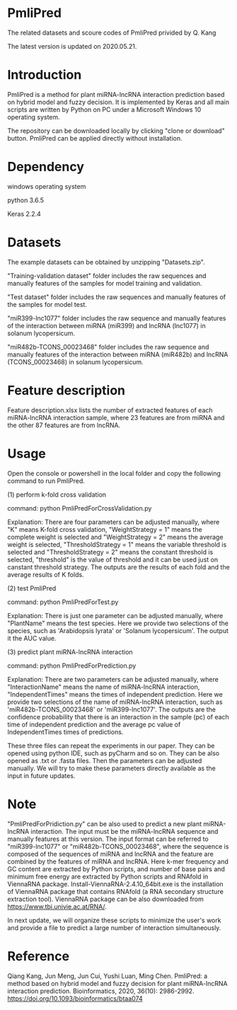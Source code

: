 # PmliPred
The related datasets and scoure codes of PmliPred privided by Q. Kang

The latest version is updated on 2020.05.21.

# Introduction
PmliPred is a method for plant miRNA-lncRNA interaction prediction based on hybrid model and fuzzy decision. It is implemented by Keras  and all main scripts are written by Python on PC under a Microsoft Windows 10 operating system.

The repository can be downloaded locally by clicking "clone or download" button. PmliPred can be applied directly without installation. 

# Dependency
windows operating system

python 3.6.5

Keras 2.2.4

# Datasets
The example datasets can be obtained by unzipping "Datasets.zip".

"Training-validation dataset" folder includes the raw sequences and manually features of the samples for model training and validation. 

"Test dataset" folder includes the raw sequences and manually features of the samples for model test.

"miR399-lnc1077" folder includes the raw sequence and manually features of the interaction between miRNA (miR399) and lncRNA (lnc1077) in solanum lycopersicum. 

"miR482b-TCONS_00023468" folder includes the raw sequence and manually features of the interaction between miRNA (miR482b) and lncRNA (TCONS_00023468) in solanum lycopersicum.

# Feature description
Feature description.xlsx lists the number of extracted features of each miRNA-lncRNA interaction sample, where 23 features are from miRNA and the other 87 features are from lncRNA.

# Usage
Open the console or powershell in the local folder and copy the following command to run PmliPred.

(1) perform k-fold cross validation

command: python PmliPredForCrossValidation.py

Explanation: There are four parameters can be adjusted manually, where "K" means K-fold cross validation, "WeightStrategy = 1" means the complete weight is selected and "WeightStrategy = 2" means the average weight is selected, "ThresholdStrategy = 1" means the variable threshold is selected and "ThresholdStrategy = 2" means the constant threshold is selected, "threshold" is the value of threshold and it can be used just on canstant threshold strategy. The outputs are the results of each fold and the average results of K folds.

(2) test PmliPred

command: python PmliPredForTest.py

Explanation: There is just one parameter can be adjusted manually, where "PlantName" means the test species. Here we provide two selections of the species, such as 'Arabidopsis lyrata' or 'Solanum lycopersicum'. The output it the AUC value.

(3) predict plant miRNA-lncRNA interaction

command: python PmliPredForPrediction.py

Explanation: There are two parameters can be adjusted manually, where "InteractionName" means the name of miRNA-lncRNA interaction, "IndependentTimes" means the times of independent prediction. Here we provide two selections of the name of miRNA-lncRNA interaction, such as 'miR482b-TCONS_00023468' or 'miR399-lnc1077'. The outputs are the confidence probability that there is an interaction in the sample (pc) of each time of independent prediction and the average pc value of IndependentTimes times of predictions.

These three files can repeat the experiments in our paper. They can be opened using python IDE, such as pyCharm and so on. They can be also opened as .txt or .fasta files. Then the parameters can be adjusted manually. We will try to make these parameters directly available as the input in future updates.

# Note
"PmliPredForPridiction.py" can be also used to predict a new plant miRNA-lncRNA interaction. The input must be the miRNA-lncRNA sequence and manually features at this version. The input format can be referred to "miR399-lnc1077" or "miR482b-TCONS_00023468", where the sequence is composed of the sequences of miRNA and lncRNA and the feature are combined by the features of miRNA and lncRNA. Here k-mer frequency and GC content are extracted by Python scripts, and number of base pairs and minimum free energy are extracted by Python scripts and RNAfold in ViennaRNA package. Install-ViennaRNA-2.4.10_64bit.exe is the installation of ViennaRNA package that contains RNAfold (a RNA secondary structure extraction tool). ViennaRNA package can be also downloaded from https://www.tbi.univie.ac.at/RNA/.

In next update, we will organize these scripts to minimize the user's work and provide a file to predict a large number of interaction simultaneously.

# Reference
Qiang Kang, Jun Meng, Jun Cui, Yushi Luan, Ming Chen. PmliPred: a method based on hybrid model and fuzzy decision for plant miRNA-lncRNA interaction prediction. Bioinformatics, 2020, 36(10): 2986-2992. https://doi.org/10.1093/bioinformatics/btaa074
